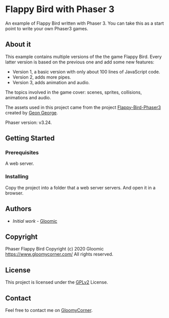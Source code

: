 # Flappy Bird with Phaser 3

An example of Flappy Bird written with Phaser 3. You can take this as a start point to write your own Phaser3 games.

## About it

This example contains multiple versions of the the game Flappy Bird. Every latter version is based on the previous one and add some new features:

- Version 1, a basic version with only about 100 lines of JavaScript code.
- Version 2, adds more pipes.
- Version 3, adds animation and audio.

The topics involved in the game cover: scenes, sprites, collisions, animations and audio.

The assets used in this project came from the project [Flappy-Bird-Phaser3](https://github.com/geongeorge/Flappy-Bird-Phaser3.git) created by [Geon George](https://github.com/geongeorge).

Phaser version: v3.24.

## Getting Started

### Prerequisites

A web server.

### Installing

Copy the project into a folder that a web server servers. And open it in a browser.

## Authors

- *Initial work* - [Gloomic](https://github.com/gloomic)

## Copyright

Phaser Flappy Bird Copyright (c) 2020 Gloomic https://www.gloomycorner.com/
All rights reserved.

## License

This project is licensed under the [GPLv2](https://www.gnu.org/licenses/gpl-2.0.html) License.

## Contact

Feel free to contact me on [GloomyCorner](https://www.gloomycorner.com/contact/).

